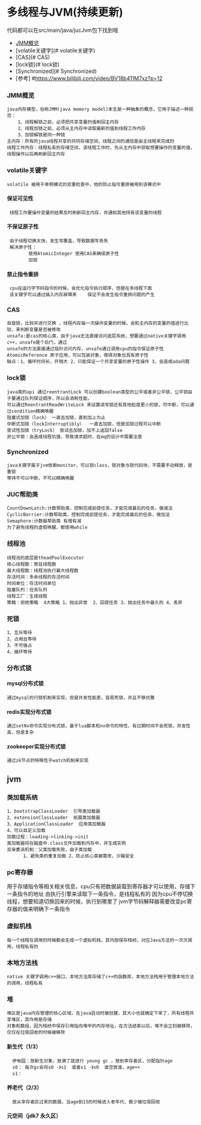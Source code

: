 # 多线程与JVM(持续更新)
   代码都可以在src/main/java/jucJvm包下找到哦
<!-- GFM-TOC -->
* [JMM概览](#JMM概览)
* [volatile关键字](# volatile关键字)
* [CAS](# CAS)
* [lock锁](# lock锁)
* [Synchronized](# Synchronized)
* [参考] #https://www.bilibili.com/video/BV18b411M7xz?p=12
<!-- GFM-TOC --> 
### JMM概览
    java内存模型，俗称JMM(java memory model)本生是一种抽象的概念，它用于描述一种规范：
        1、线程解锁之前，必须把共享变量的值刷回主内存
        2、线程加锁之前，必须从主内存中读取最新的值到线程工作内存
        3、加锁解锁是同一种锁 
    主内存：所有的java线程共享的共同存储空间，线程之间的通信是由主线程来完成的
    线程工作内存：线程私有的存储空间，该线程工作时，先从主内存中获取想要操作的变量的值，线程操作以后再刷新回主内存
### volatile关键字
    volatile 被用于单例模式的双重检查中，他的防止指令重排被用到该模式中
    
#### 保证可见性
     线程工作要操作变量的结果及时刷新回主内存，并通知其他持有该变量的线程
                   
#### 不保证原子性
     由于线程切换太快，发生写覆盖，导致数据写丢失
     解决原子性： 
            使用AtomicInteger 使用CAS来确保原子性
            加锁
    
#### 禁止指令重排
     cpu在运行字节码指令的时候，会优化指令执行顺序，但是在多线程下面
     该关键字可以通过插入内存屏障来    保证不会发生指令重排问题的产生

### CAS
    自旋锁，比较并进行交换 ，线程内存每一次操作变量的时候，会和主内存的变量的值进行比较，来判断变量是否被修改
    unsafa:是cas的核心类，由于java无法直接访问底层系统，想要通过native关键字调用c++，unsafe是个后门，通过
    unsafe的方法直接通过指针访问内存，unsafe通过调用cpu的指令保证原子性
    AtomicReference 原子应用，可以包装对象，使得对象也具有原子性
    缺点：1、循环时间长，开销大 2、只能保证一个共享变量的原子性操作 3、会造成ada问题

### lock锁
    java类的api 通过reentrantLock 可以创建boolean类型的公平或者非公平锁，公平锁由于要通过队列保证顺序，所以会消耗性能，
    可以通过ReentrantReadWriteLock 来设置读写锁还有其他粒度更小的锁，可中断，可以通过condition精确唤醒
    阻塞式加锁（lock） 一直去加锁，直到加上为止
    中断式加锁（lockInterruptibly）  一直去加锁，但是加锁过程可以中断
    尝试性加锁（tryLock） 尝试去加锁，加不上返回false
    非公平锁：会造成线程饥饿，导致请求超时，在mq的设计中需要注意
    
    
### Synchronized
    java关键字属于jvm依赖monitor，可以锁class，锁对象与锁代码块，不需要手动释放，是重锁
    等待不可以中断，不可以精确唤醒
    
### JUC帮助类
    CountDownLatch:计数帮助类，控制完成前提任务，才能完成最后的任务，做减法
    CyclicBarrier:计数帮助类，控制完成前提任务，才能完成最后的任务，做加法
    Semaphore:计数器帮助类 有增有减
    为了避免线程的虚假唤醒，都使用while
    
### 线程池
    线程池的底层是theadPoolExecutor
    核心线程数：常驻线程数
    最大线程数：线程池执行最大线程数
    存活时间：多余线程的存活时间
    时间单位：存活时间单位
    阻塞队列：任务队列
    线程工厂：生成线程
    策略：拒绝策略  4大策略 1、抛出异常  2、回提任务 3、抛出任务中最久的 4、丢弃

### 死锁
    1、互斥等待
    2、占用且等待
    3、不可强占
    4、循环等待 
    
### 分布式锁
#### mysql分布式锁
    通过mysql的行锁机制来实现，但是并发性能差，容易死锁，并且不够优雅
    
#### redis实现分布式锁
    通过setNx命令实现分布式锁，基于lua脚本和nx命令的特性，有过期时间不会死锁，并发性高，但是复杂

#### zookeeper实现分布式锁
    通过zk节点的特殊性于watch机制来实现
    
    
## jvm
    
### 类加载系统
    1、bootstrapClassLoader  引导类加载器 
    2、extensionClassLoader  拓展类加载器
    3、ApplicationClassLoader  应用类加载器
    4、可以自定义加载
    加载过程：loading->linking->init
    类加载器将在磁盘中.class文件加载到内存中，并生成实例
    双亲委派机制：父类加载失败，由子类加载
          1、避免类的重复加载 2、防止核心类被篡改，沙箱安全
    

### pc寄存器
   用于存储指令等相关相关信息，cpu只有把数据装载到寄存器才可以使用，存储下一条指令的地址
   由执行引擎来读取下一条指令，是线程私有的
   因为cpu不停切换线程，想要知道切换回来的时候，执行到哪里了
   jvm字节码解释器需要改变pc寄存器的值来明确下一条指令

### 虚拟机栈
    每一个线程在调用的时候都会生成一个虚拟机栈，其内部保存栈桢，对应Java方法的一次次调用，线程私有的
    
### 本地方法栈
    native 关键字调用c++接口，本地方法库存储了c++的函数库，本地方法栈用于管理本地方法的调用，线程私有 

### 堆
    堆区是java内存管理的核心区域，在java启动时被创建，其大小也就确定下来了，所有线程共享堆区，其作用是存储
    对象和数组，因为栈桢中保存引用指向堆中的内存地址，在方法结束以后，堆不会立刻被移除，仅仅在垃圾回收的时候被移除
#### 新生代（1/3）
      伊甸园：放新生对象，放满了就进行 young gc ，放到幸存者区，分配指针age
      s0： 每次gc会将s0 -》s1  或者s1 -》s0  谁空放谁，age++
      s1：

#### 养老代（2/3）  
      放从幸存者区过来的数据，当age到15的时候进入老年代，极少被垃圾回收    

#### 元空间（jdk7 永久区）
    